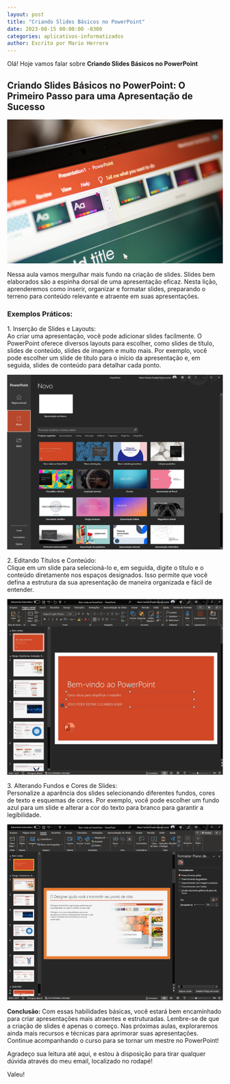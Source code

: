 ```yaml
---
layout: post
title: "Criando Slides Básicos no PowerPoint"
date: 2023-08-15 00:00:00 -0300
categories: aplicativos-informatizados
author: Escrito por Mario Herrera
---
```


Olá! Hoje vamos falar sobre **Criando Slides Básicos no PowerPoint**

## Criando Slides Básicos no PowerPoint: O Primeiro Passo para uma Apresentação de Sucesso


![](https://github.com/mariopuebla17/blog/blob/main/_images/20230814/microsoft-power-point.jpg?raw=true)

Nessa aula vamos mergulhar mais fundo na criação de slides. Slides bem elaborados são a espinha dorsal de uma apresentação eficaz. Nesta lição, aprenderemos como inserir, organizar e formatar slides, preparando o terreno para conteúdo relevante e atraente em suas apresentações.

### Exemplos Práticos:

1\. Inserção de Slides e Layouts:  
Ao criar uma apresentação, você pode adicionar slides facilmente. O PowerPoint oferece diversos layouts para escolher, como slides de título, slides de conteúdo, slides de imagem e muito mais. Por exemplo, você pode escolher um slide de título para o início da apresentação e, em seguida, slides de conteúdo para detalhar cada ponto.

![](https://github.com/mariopuebla17/blog/blob/main/_images/20230815/pp1.jpg?raw=true)

2\. Editando Títulos e Conteúdo:  
Clique em um slide para selecioná-lo e, em seguida, digite o título e o conteúdo diretamente nos espaços designados. Isso permite que você defina a estrutura da sua apresentação de maneira organizada e fácil de entender.

![](https://github.com/mariopuebla17/blog/blob/main/_images/20230815/pp2.jpg?raw=true)

3\. Alterando Fundos e Cores de Slides:  
Personalize a aparência dos slides selecionando diferentes fundos, cores de texto e esquemas de cores. Por exemplo, você pode escolher um fundo azul para um slide e alterar a cor do texto para branco para garantir a legibilidade.

![](https://github.com/mariopuebla17/blog/blob/main/_images/20230815/pp3.jpg?raw=true)

**Conclusão:** Com essas habilidades básicas, você estará bem encaminhado para criar apresentações mais atraentes e estruturadas. Lembre-se de que a criação de slides é apenas o começo. Nas próximas aulas, exploraremos ainda mais recursos e técnicas para aprimorar suas apresentações. Continue acompanhando o curso para se tornar um mestre no PowerPoint!

Agradeço sua leitura até aqui, e estou à disposição para tirar qualquer dúvida através do meu email, localizado no rodapé!

Valeu!